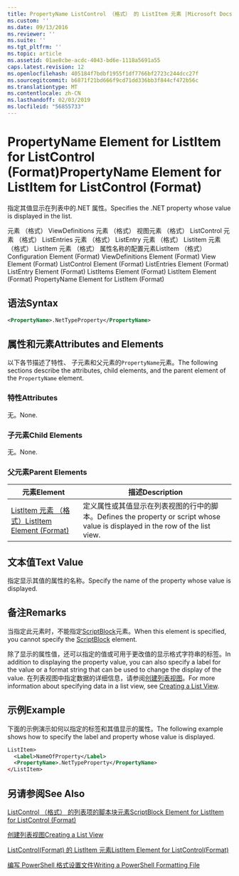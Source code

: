 ```yaml
---
title: PropertyName ListControl （格式） 的 ListItem 元素 |Microsoft Docs
ms.custom: ''
ms.date: 09/13/2016
ms.reviewer: ''
ms.suite: ''
ms.tgt_pltfrm: ''
ms.topic: article
ms.assetid: 01ae8cbe-acdc-4043-bd6e-1118a5691a55
caps.latest.revision: 12
ms.openlocfilehash: 405184f7bdbf1955f1df7766bf2723c244dcc27f
ms.sourcegitcommit: b6871f21bd666f9cd71dd336bb3f844cf472b56c
ms.translationtype: MT
ms.contentlocale: zh-CN
ms.lasthandoff: 02/03/2019
ms.locfileid: "56855733"
---
```

# <a name="propertyname-element-for-listitem-for-listcontrol-format"></a><span data-ttu-id="b2009-102">PropertyName Element for ListItem for ListControl (Format)</span><span class="sxs-lookup"><span data-stu-id="b2009-102">PropertyName Element for ListItem for ListControl (Format)</span></span>

<span data-ttu-id="b2009-103">指定其值显示在列表中的.NET 属性。</span><span class="sxs-lookup"><span data-stu-id="b2009-103">Specifies the .NET property whose value is displayed in the list.</span></span>

<span data-ttu-id="b2009-104">元素 （格式） ViewDefinitions 元素 （格式） 视图元素 （格式） ListControl 元素 （格式） ListEntries 元素 （格式） ListEntry 元素 （格式） Listitem 元素 （格式） ListItem 元素 （格式） 属性名称的配置元素ListItem （格式）</span><span class="sxs-lookup"><span data-stu-id="b2009-104">Configuration Element (Format) ViewDefinitions Element (Format) View Element (Format) ListControl Element (Format) ListEntries Element (Format) ListEntry Element (Format) ListItems Element (Format) ListItem Element (Format) PropertyName Element for ListItem (Format)</span></span>

## <a name="syntax"></a><span data-ttu-id="b2009-105">语法</span><span class="sxs-lookup"><span data-stu-id="b2009-105">Syntax</span></span>

```xml
<PropertyName>.NetTypeProperty</PropertyName>
```

## <a name="attributes-and-elements"></a><span data-ttu-id="b2009-106">属性和元素</span><span class="sxs-lookup"><span data-stu-id="b2009-106">Attributes and Elements</span></span>

<span data-ttu-id="b2009-107">以下各节描述了特性、 子元素和父元素的`PropertyName`元素。</span><span class="sxs-lookup"><span data-stu-id="b2009-107">The following sections describe the attributes, child elements, and the parent element of the `PropertyName` element.</span></span>

### <a name="attributes"></a><span data-ttu-id="b2009-108">特性</span><span class="sxs-lookup"><span data-stu-id="b2009-108">Attributes</span></span>

<span data-ttu-id="b2009-109">无。</span><span class="sxs-lookup"><span data-stu-id="b2009-109">None.</span></span>

### <a name="child-elements"></a><span data-ttu-id="b2009-110">子元素</span><span class="sxs-lookup"><span data-stu-id="b2009-110">Child Elements</span></span>

<span data-ttu-id="b2009-111">无。</span><span class="sxs-lookup"><span data-stu-id="b2009-111">None.</span></span>

### <a name="parent-elements"></a><span data-ttu-id="b2009-112">父元素</span><span class="sxs-lookup"><span data-stu-id="b2009-112">Parent Elements</span></span>

|<span data-ttu-id="b2009-113">元素</span><span class="sxs-lookup"><span data-stu-id="b2009-113">Element</span></span>|<span data-ttu-id="b2009-114">描述</span><span class="sxs-lookup"><span data-stu-id="b2009-114">Description</span></span>|
|-------------|-----------------|
|[<span data-ttu-id="b2009-115">ListItem 元素 （格式）</span><span class="sxs-lookup"><span data-stu-id="b2009-115">ListItem Element (Format)</span></span>](./listitem-element-for-listitems-for-listcontrol-format.md)|<span data-ttu-id="b2009-116">定义属性或其值显示在列表视图的行中的脚本。</span><span class="sxs-lookup"><span data-stu-id="b2009-116">Defines the property or script whose value is displayed in the row of the list view.</span></span>|

## <a name="text-value"></a><span data-ttu-id="b2009-117">文本值</span><span class="sxs-lookup"><span data-stu-id="b2009-117">Text Value</span></span>

<span data-ttu-id="b2009-118">指定显示其值的属性的名称。</span><span class="sxs-lookup"><span data-stu-id="b2009-118">Specify the name of the property whose value is displayed.</span></span>

## <a name="remarks"></a><span data-ttu-id="b2009-119">备注</span><span class="sxs-lookup"><span data-stu-id="b2009-119">Remarks</span></span>

<span data-ttu-id="b2009-120">当指定此元素时，不能指定[ScriptBlock](./scriptblock-element-for-listitem-for-listcontrol-format.md)元素。</span><span class="sxs-lookup"><span data-stu-id="b2009-120">When this element is specified, you cannot specify the [ScriptBlock](./scriptblock-element-for-listitem-for-listcontrol-format.md) element.</span></span>

<span data-ttu-id="b2009-121">除了显示的属性值，还可以指定的值或可用于更改值的显示格式字符串的标签。</span><span class="sxs-lookup"><span data-stu-id="b2009-121">In addition to displaying the property value, you can also specify a label for the value or a format string that can be used to change the display of the value.</span></span> <span data-ttu-id="b2009-122">在列表视图中指定数据的详细信息，请参阅[创建列表视图](./creating-a-list-view.md)。</span><span class="sxs-lookup"><span data-stu-id="b2009-122">For more information about specifying data in a list view, see [Creating a List View](./creating-a-list-view.md).</span></span>

## <a name="example"></a><span data-ttu-id="b2009-123">示例</span><span class="sxs-lookup"><span data-stu-id="b2009-123">Example</span></span>

<span data-ttu-id="b2009-124">下面的示例演示如何以指定的标签和其值显示的属性。</span><span class="sxs-lookup"><span data-stu-id="b2009-124">The following example shows how to specify the label and property whose value is displayed.</span></span>

```xml
ListItem>
  <Label>NameOfProperty</Label>
  <PropertyName>.NetTypeProperty</PropertyName>
</ListItem>

```

## <a name="see-also"></a><span data-ttu-id="b2009-125">另请参阅</span><span class="sxs-lookup"><span data-stu-id="b2009-125">See Also</span></span>

[<span data-ttu-id="b2009-126">ListControl （格式） 的列表项的脚本块元素</span><span class="sxs-lookup"><span data-stu-id="b2009-126">ScriptBlock Element for ListItem for ListControl (Format)</span></span>](./scriptblock-element-for-listitem-for-listcontrol-format.md)

[<span data-ttu-id="b2009-127">创建列表视图</span><span class="sxs-lookup"><span data-stu-id="b2009-127">Creating a List View</span></span>](./creating-a-list-view.md)

[<span data-ttu-id="b2009-128">ListControl(Format) 的 ListItem 元素</span><span class="sxs-lookup"><span data-stu-id="b2009-128">ListItem Element for ListControl(Format)</span></span>](./listitem-element-for-listitems-for-listcontrol-format.md)

[<span data-ttu-id="b2009-129">编写 PowerShell 格式设置文件</span><span class="sxs-lookup"><span data-stu-id="b2009-129">Writing a PowerShell Formatting File</span></span>](./writing-a-powershell-formatting-file.md)
